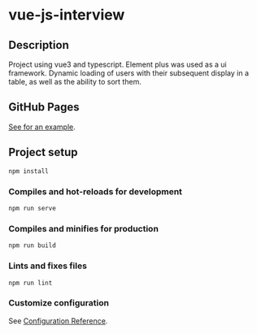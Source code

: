 # vue-js-interview

## Description
Project using vue3 and typescript. Element plus was used as a ui framework. Dynamic loading of users with their subsequent display in a table, as well as the ability to sort them.

## GitHub Pages
[See for an example](https://slambeable.github.io/ainet-test/).

## Project setup
```
npm install
```

### Compiles and hot-reloads for development
```
npm run serve
```

### Compiles and minifies for production
```
npm run build
```

### Lints and fixes files
```
npm run lint
```

### Customize configuration
See [Configuration Reference](https://cli.vuejs.org/config/).
